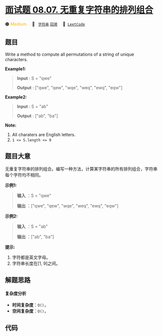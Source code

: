 # [面试题 08.07. 无重复字符串的排列组合](https://leetcode.cn/problems/permutation-i-lcci)

🟠 <font color=#ffb800>Medium</font>&emsp; 🔖&ensp; [`字符串`](/outline/tag/string.md) [`回溯`](/outline/tag/backtracking.md)&emsp; 🔗&ensp;[`LeetCode`](https://leetcode.cn/problems/permutation-i-lcci)

## 题目

Write a method to compute all permutations of a string of unique characters.

**Example1:**

> 
> 
> 
> 
> 
> **Input** : S = "qwe"
> 
> **Output** : ["qwe", "qew", "wqe", "weq", "ewq", "eqw"]

**Example2:**

> 
> 
> 
> 
> 
> **Input** : S = "ab"
> 
> **Output** : ["ab", "ba"]
> 
> 

**Note:**

  1. All charaters are English letters.
  2. `1 <= S.length <= 9`


## 题目大意

无重复字符串的排列组合。编写一种方法，计算某字符串的所有排列组合，字符串每个字符均不相同。

**示例1:**

> 
> 
> 
> 
> 
> **输入** ：S = "qwe"
> 
> **输出** ：["qwe", "qew", "wqe", "weq", "ewq", "eqw"]
> 
> 

**示例2:**

> 
> 
> 
> 
> 
> **输入** ：S = "ab"
> 
> **输出** ：["ab", "ba"]
> 
> 

**提示:**

  1. 字符都是英文字母。
  2. 字符串长度在[1, 9]之间。


## 解题思路

#### 复杂度分析

- **时间复杂度**：`O()`，
- **空间复杂度**：`O()`，

## 代码

```javascript

```